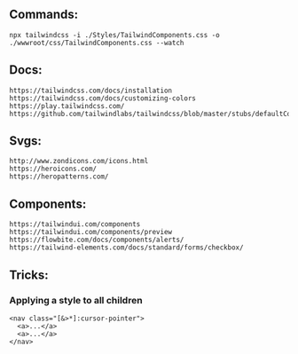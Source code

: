 ## Commands:
```
npx tailwindcss -i ./Styles/TailwindComponents.css -o ./wwwroot/css/TailwindComponents.css --watch
```

## Docs:
```
https://tailwindcss.com/docs/installation
https://tailwindcss.com/docs/customizing-colors
https://play.tailwindcss.com/
https://github.com/tailwindlabs/tailwindcss/blob/master/stubs/defaultConfig.stub.js
```

## Svgs:
```
http://www.zondicons.com/icons.html
https://heroicons.com/
https://heropatterns.com/
```

## Components:
```
https://tailwindui.com/components
https://tailwindui.com/components/preview
https://flowbite.com/docs/components/alerts/
https://tailwind-elements.com/docs/standard/forms/checkbox/
```
## Tricks:

### Applying a style to all children
```
<nav class="[&>*]:cursor-pointer">
  <a>...</a>
  <a>...</a>
</nav>
```